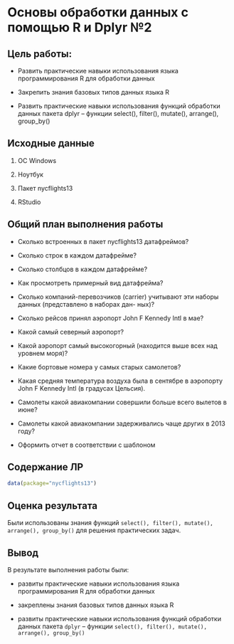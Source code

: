# Основы обработки данных с помощью R и Dplyr №2


## Цель работы:

-   Развить практические навыки использования языка программирования R
    для обработки данных

-   Закрепить знания базовых типов данных языка R

-   Развить практические навыки использования функций обработки данных
    пакета dplyr – функции select(), filter(), mutate(), arrange(),
    group_by()

## Исходные данные

1.  OC Windows

2.  Ноутбук

3.  Пакет nycflights13

4.  RStudio

## Общий план выполнения работы

-   Сколько встроенных в пакет nycflights13 датафреймов?

-   Сколько строк в каждом датафрейме?

-   Сколько столбцов в каждом датафрейме?

-   Как просмотреть примерный вид датафрейма?

-   Сколько компаний-перевозчиков (carrier) учитывают эти наборы данных
    (представлено в наборах дан- ных)?

-   Сколько рейсов принял аэропорт John F Kennedy Intl в мае?

-   Какой самый северный аэропорт?

-   Какой аэропорт самый высокогорный (находится выше всех над уровнем
    моря)?

-   Какие бортовые номера у самых старых самолетов?

-   Какая средняя температура воздуха была в сентябре в аэропорту John F
    Kennedy Intl (в градусах Цельсия).

-   Самолеты какой авиакомпании совершили больше всего вылетов в июне?

-   Самолеты какой авиакомпании задерживались чаще других в 2013 году?

-   Оформить отчет в соответствии с шаблоном

## Содержание ЛР

``` r
data(package="nycflights13")
```

## Оценка результата

Были использованы знания
функций `select(), filter(), mutate(), arrange(), group_by()` для
решения практических задач.

## Вывод

В результате выполнения работы были:

-   развиты практические навыки использования языка программирования R
    для обработки данных

-   закреплены знания базовых типов данных языка R

-   развиты практические навыки использования функций обработки данных
    пакета `dplyr` – функции
    `select(), filter(), mutate(), arrange(), group_by()`
